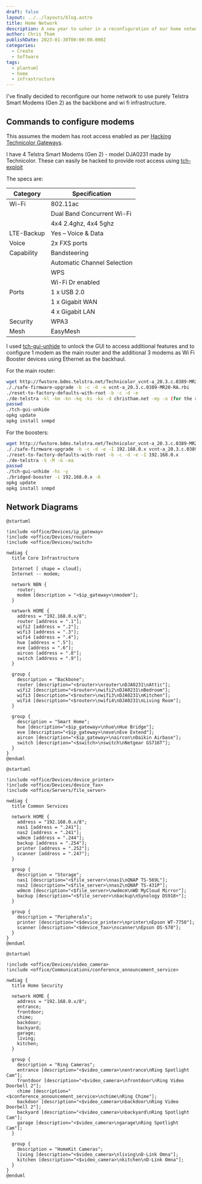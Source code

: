 ```yaml
---
draft: false
layout: ../../layouts/blog.astro
title: Home Network
description: A new year to usher in a reconfiguration of our home network
author: Chris Tham
publishDate: 2023-01-30T00:00:00.000Z
categories:
  - Create
  - Software
tags:
  - plantuml
  - home
  - infrastructure
---
```


I've finally decided to reconfigure our home network to use purely Telstra
Smart Modems (Gen 2) as the backbone and wi fi infrastructure.

## Commands to configure modems

This assumes the modem has root access enabled as per
[Hacking Technicolor Gateways](https://hack-technicolor.readthedocs.io/en/stable/).

I have 4 Telstra Smart Modems (Gen 2) - model DJA0231 made by Technicolor. These
can easily be hacked to provide root access using
[tch-exploit](https://github.com/BoLaMN/tch-exploit)

The specs are:

| Category | Specification |
| --- | --- |
Wi-Fi | 802.11ac
| | Dual Band Concurrent Wi-Fi
| | 4x4 2.4ghz, 4x4 5ghz
LTE-Backup| Yes – Voice & Data
Voice | 2x FXS ports
Capability | Bandsteering
| | Automatic Channel Selection
| | WPS
| | Wi-Fi Dr enabled
Ports | 1 x USB 2.0
| | 1 x Gigabit WAN
| | 4 x Gigabit LAN
Security | WPA3
Mesh | EasyMesh

I used [tch-gui-unhide](https://github.com/seud0nym/tch-gui-unhide) to unlock
the GUI to access additional features and to configure
1 modem as the main router and the additional 3 modems as Wi Fi Booster devices
using Ethernet as the backhaul.

For the main router:

```sh
wget http://fwstore.bdms.telstra.net/Technicolor_vcnt-a_20.3.c.0389-MR20-RA/vcnt-a_20.3.c.0389-MR20-RA.rbi
././safe-firmware-upgrade -b -c -d -e vcnt-a_20.3.c.0389-MR20-RA.rbi
./reset-to-factory-defaults-with-root -b -c -d -e
./de-telstra -kl -km -kn -kq -ks -kx -d christham.net -my -o (for the router)
passwd
./tch-gui-unhide
opkg update
opkg install snmpd
```

For the boosters:

```sh
wget http://fwstore.bdms.telstra.net/Technicolor_vcnt-a_20.3.c.0389-MR20-RA/vcnt-a_20.3.c.0389-MR20-RA.rbi
././safe-firmware-upgrade -b -c -d -e -I 192.168.0.x vcnt-a_20.3.c.0389-MR20-RA.rbi
./reset-to-factory-defaults-with-root -b -c -d -e -I 192.168.0.x
./de-telstra -S -M -G -ma
passwd
./tch-gui-unhide -hs -y
./bridged-booster -i 192.168.0.x -6
opkg update
opkg install snmpd
```

## Network Diagrams

```plantuml
@startuml

!include <office/Devices/ip_gateway>
!include <office/Devices/router>
!include <office/Devices/switch>

nwdiag {
  title Core Infrastructure

  Internet [ shape = cloud];
  Internet -- modem;

  network NBN {
    router;
    modem [description = "<$ip_gateway>\nmodem"];
  }

  network HOME {
    address = "192.168.0.x/8";
    router [address = ".1"];
    wifi2 [address = ".2"];
    wifi3 [address = ".3"];
    wifi4 [address = ".4"];
    hue [address = ".5"];
    eve [address = ".6"];
    aircon [address = ".8"];
    switch [address = ".9"];
  }

  group {
    description = "Backbone";
    router [description="<$router>\nrouter\nDJA0231\nAttic"];
    wifi2 [description="<$router>\nwifi2\nDJA0231\nBedroom"];
    wifi3 [description="<$router>\nwifi3\nDJA0231\nKitchen"];
    wifi4 [description="<$router>\nwifi4\nDJA0231\nLiving Room"];
  }

  group {
    description = "Smart Home";
    hue [description="<$ip_gateway>\nhue\nHue Bridge"];
    eve [description="<$ip_gateway>\neve\nEve Extend"];
    aircon [description="<$ip_gateway>\naircon\nDaikin Airbase"];
    switch [description="<$switch>\nswitch\nNetgear GS716T"];
  }
}
@enduml
```

```plantuml
@startuml

!include <office/Devices/device_printer>
!include <office/Devices/device_fax>
!include <office/Servers/file_server>

nwdiag {
  title Common Services

  network HOME {
    address = "192.168.0.x/8";
    nas1 [address = ".241"];
    nas2 [address = ".241"];
    wdmcm [address = ".244"];
    backup [address = ".254"];
    printer [address = ".252"];
    scanner [address = ".247"];
  }

  group {
    description = "Storage";
    nas1 [description="<$file_server>\nnas1\nQNAP TS-569L"];
    nas2 [description="<$file_server>\nnas2\nQNAP TS-431P"];
    wdmcm [description="<$file_server>\nwdmcm\nWD MyCloud Mirror"];
    backup [description="<$file_server>\nbackup\nSynology DS918+"];
  }

  group {
    description = "Peripherals";
    printer [description="<$device_printer>\nprinter\nEpson WT-7750"];    
    scanner [description="<$device_fax>\nscanner\nEpson DS-570"];    
  }
}
@enduml
```

```plantuml
@startuml

!include <office/Devices/video_camera>
!include <office/Communications/conference_announcement_service>

nwdiag {
  title Home Security

  network HOME {
    address = "192.168.0.x/8";
    entrance;
    frontdoor;
    chime;
    backdoor;
    backyard;
    garage;
    living;
    kitchen;
  }

  group {
    description = "Ring Cameras";
    entrance [description="<$video_camera>\nentrance\nRing Spotlight Cam"];
    frontdoor [description="<$video_camera>\nfrontdoor\nRing Video Doorbell 2"];
    chime [description="<$conference_announcement_service>\nchime\nRing Chime"];
    backdoor [description="<$video_camera>\nbackdoor\nRing Video Doorbell 2"];
    backyard [description="<$video_camera>\nbackyard\nRing Spotlight Cam"];
    garage [description="<$video_camera>\ngarage\nRing Spotlight Cam"];
  }

  group {
    description = "HomeKit Cameras";
    living [description="<$video_camera>\nliving\nD-Link Omna"];    
    kitchen [description="<$video_camera>\nkitchen\nD-Link Omna"];       
  }
}
@enduml
```
